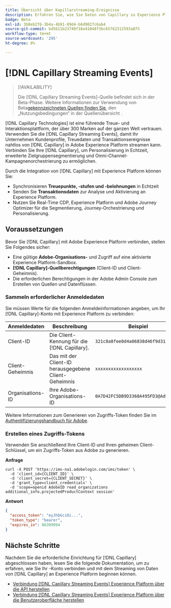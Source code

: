 ```yaml
---
title: Übersicht über Kapillarstreaming-Ereignisse
description: Erfahren Sie, wie Sie Daten von Capillary zu Experience Platform streamen.
badge: Beta
exl-id: 3b8eb2f6-3b4a-4b91-89d4-b6d9027c6ab4
source-git-commit: bd5611b23740f16e41048f3bc65f62312593a075
workflow-type: tm+mt
source-wordcount: '295'
ht-degree: 8%

---
```


# [!DNL Capillary Streaming Events]

>[!AVAILABILITY]
>
>Die [!DNL Capillary Streaming Events]-Quelle befindet sich in der Beta-Phase. Weitere Informationen zur Verwendung von Beta[gekennzeichneten Quellen finden Sie &#x200B;](../../home.md#terms-and-conditions) den „Nutzungsbedingungen“ in der Quellenübersicht .

[!DNL Capillary Technologies] ist eine führende Treue- und Interaktionsplattform, der über 300 Marken auf der ganzen Welt vertrauen. Verwenden Sie die [!DNL Capillary Streaming Events], damit Ihr Unternehmen Kundenprofile, Treuedaten und Transaktionsereignisse nahtlos von [!DNL Capillary] in Adobe Experience Platform streamen kann. Verbinden Sie Ihre [!DNL Capillary], um Personalisierung in Echtzeit, erweiterte Zielgruppensegmentierung und Omni-Channel-Kampagnenorchestrierung zu ermöglichen.

Durch die Integration von [!DNL Capillary] mit Experience Platform können Sie:

* Synchronisieren **Treuepunkte, -stufen und -belohnungen** in Echtzeit
* Senden Sie **Transaktionsdaten** zur Analyse und Aktivierung an Experience Platform.
* Nutzen Sie Real-Time CDP, Experience Platform und Adobe Journey Optimizer für die Segmentierung, Journey-Orchestrierung und Personalisierung.

## Voraussetzungen

Bevor Sie [!DNL Capillary] mit Adobe Experience Platform verbinden, stellen Sie Folgendes sicher:

* Eine gültige **Adobe-Organisations-** und Zugriff auf eine aktivierte Experience Platform-Sandbox.
* **[!DNL Capillary]-Quellberechtigungen** (Client-ID und Client-Geheimnis).
* Die erforderlichen Berechtigungen in der Adobe Admin Console zum Erstellen von Quellen und Datenflüssen.

### Sammeln erforderlicher Anmeldedaten

Sie müssen Werte für die folgenden Anmeldeinformationen angeben, um Ihr [!DNL Capillary]-Konto mit Experience Platform zu verbinden:

| Anmeldedaten | Beschreibung | Beispiel |
| --- | --- | --- |
| Client-ID | Die Client-Kennung für die [!DNL Capillary]. | `321c8a8fee0d4a06838d46f9d3109e8a` |
| Client-Geheimnis | Das mit der Client-ID herausgegebene Client-Geheimnis | `xxxxxxxxxxxxxxxxxx` |
| Organisations-ID | Ihre Adobe-Organisations-ID | `0A7D42FC5DB9D3360A495FD3@AdobeOrg` |

Weitere Informationen zum Generieren von Zugriffs-Token finden Sie im [Authentifizierungshandbuch für Adobe](https://developer.adobe.com/developer-console/docs/guides/authentication/).

### Erstellen eines Zugriffs-Tokens

Verwenden Sie anschließend Ihre Client-ID und Ihren geheimen Client-Schlüssel, um ein Zugriffs-Token aus Adobe zu generieren.

**Anfrage**

```shell
curl -X POST 'https://ims-na1.adobelogin.com/ims/token' \
  -d 'client_id={CLIENT_ID}' \
  -d 'client_secret={CLIENT_SECRET}' \
  -d 'grant_type=client_credentials' \
  -d 'scope=openid AdobeID read_organizations additional_info.projectedProductContext session'
```

**Antwort**

```json
{
  "access_token": "eyJhbGciOi...",
  "token_type": "bearer",
  "expires_in": 86399994
}
```

## Nächste Schritte

Nachdem Sie die erforderliche Einrichtung für [!DNL Capillary] abgeschlossen haben, lesen Sie die folgende Dokumentation, um zu erfahren, wie Sie Ihr -Konto verbinden und mit dem Streaming von Daten von [!DNL Capillary] an Experience Platform beginnen können.

* [Verbindung  [!DNL Capillary Streaming Events]  Experience Platform über die API herstellen](../../tutorials/api/create/loyalty/capillary.md)
* [Verbindung  [!DNL Capillary Streaming Events]  Experience Platform über die Benutzeroberfläche herstellen](../../tutorials/ui/create/loyalty/capillary.md)
